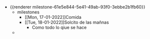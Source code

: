 - {{renderer milestone-61e5e844-5e41-49ab-93f0-3ebbe2b1fb60}}
	- milestones
		- [[Mon, 17-01-2022]]Comida
		- [[Tue, 18-01-2022]]Solcito de las mañnas
			- Como todo lo qiue se hace
	-